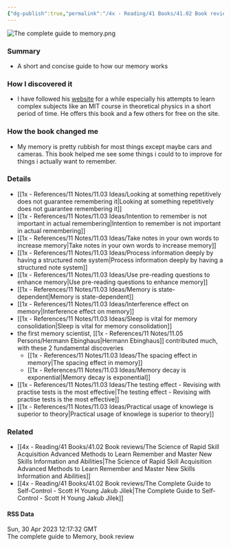 ```yaml
---
{"dg-publish":true,"permalink":"/4x - Reading/41 Books/41.02 Book reviews/The Complete Guide to Memory by Scott Young and Jakub Jilek/","title":"The Complete Guide to Memory by Scott Young and Jakub Jilek","created":"2023-04-30T21:38:19.000+03:00","updated":"2024-02-14T20:17:40.511+03:00"}
---
```


![The complete guide to memory.png](/img/user/4x%20-%20Reading/41%20Books/41.02%20Book%20reviews/The%20complete%20guide%20to%20memory.png)
### Summary
- A short and concise guide to how our memory works

### How I discovered it
- I have followed his [website](https://scotthyoung.com/) for a while especially his attempts to learn complex subjects like an MIT course in theoretical physics in a short period of time. He offers this book and a few others for free on the site.

### How the book changed me
- My memory is pretty rubbish for most things except maybe cars and cameras. This book helped me see some things i could to to improve for things i actually want to remember.

### Details
- [[1x - References/11 Notes/11.03 Ideas/Looking at something repetitively does not guarantee remembering it\|Looking at something repetitively does not guarantee remembering it]]
- [[1x - References/11 Notes/11.03 Ideas/Intention to remember is not important in actual remembering\|Intention to remember is not important in actual remembering]]
- [[1x - References/11 Notes/11.03 Ideas/Take notes in your own words to increase memory\|Take notes in your own words to increase memory]]
- [[1x - References/11 Notes/11.03 Ideas/Process information deeply by having a structured note system\|Process information deeply by having a structured note system]]
- [[1x - References/11 Notes/11.03 Ideas/Use pre-reading questions to enhance memory\|Use pre-reading questions to enhance memory]]
- [[1x - References/11 Notes/11.03 Ideas/Memory is state-dependent\|Memory is state-dependent]]
- [[1x - References/11 Notes/11.03 Ideas/Interference effect on memory\|Interference effect on memory]]
- [[1x - References/11 Notes/11.03 Ideas/Sleep is vital for memory consolidation\|Sleep is vital for memory consolidation]]
- the first memory scientist, [[1x - References/11 Notes/11.05 Persons/Hermann Ebinghaus\|Hermann Ebinghaus]] contributed much, with these 2 fundamental discoveries
	- [[1x - References/11 Notes/11.03 Ideas/The spacing effect in memory\|The spacing effect in memory]]
	- [[1x - References/11 Notes/11.03 Ideas/Memory decay is exponential\|Memory decay is exponential]]
- [[1x - References/11 Notes/11.03 Ideas/The testing effect - Revising with practise tests is the most effective\|The testing effect - Revising with practise tests is the most effective]]
- [[1x - References/11 Notes/11.03 Ideas/Practical usage of knowlege is superior to theory\|Practical usage of knowlege is superior to theory]]

### Related
- [[4x - Reading/41 Books/41.02 Book reviews/The Science of Rapid Skill Acquisition Advanced Methods to Learn Remember and Master New Skills Information and Abilities\|The Science of Rapid Skill Acquisition Advanced Methods to Learn Remember and Master New Skills Information and Abilities]]
- [[4x - Reading/41 Books/41.02 Book reviews/The Complete Guide to Self-Control - Scott H Young Jakub Jilek\|The Complete Guide to Self-Control - Scott H Young Jakub Jilek]]

#### RSS Data
<div class='date'>Sun, 30 Apr 2023 12:17:32 GMT</div>
<div class='description'> The complete guide to Memory, book review</div>
